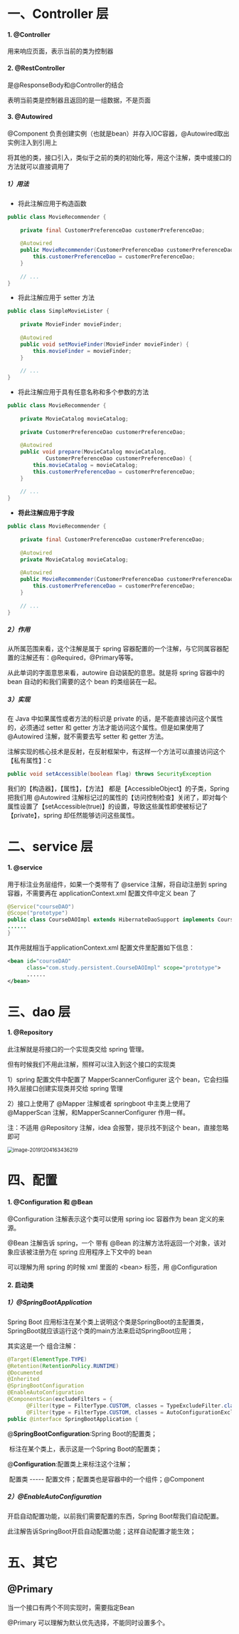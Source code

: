 # 一、Controller 层

#### 1. @Controller 

用来响应页面，表示当前的类为控制器

#### 2. @RestController

是@ResponseBody和@Controller的结合

表明当前类是控制器且返回的是一组数据，不是页面

#### 3. @Autowired

@Component 负责创建实例（也就是bean）并存入IOC容器，@Autowired取出实例注入到引用上

将其他的类，接口引入，类似于之前的类的初始化等，用这个注解，类中或接口的方法就可以直接调用了

##### 1）用法

* 将此注解应用于构造函数

```java
public class MovieRecommender {
 
    private final CustomerPreferenceDao customerPreferenceDao;
 
    @Autowired
    public MovieRecommender(CustomerPreferenceDao customerPreferenceDao) {
        this.customerPreferenceDao = customerPreferenceDao;
    }
 
    // ...
}
```

* 将此注解应用于 setter 方法

```java
public class SimpleMovieLister {
 
    private MovieFinder movieFinder;
 
    @Autowired
    public void setMovieFinder(MovieFinder movieFinder) {
        this.movieFinder = movieFinder;
    }
 
    // ...
}
```

* 将此注解应用于具有任意名称和多个参数的方法

```java
public class MovieRecommender {
 
    private MovieCatalog movieCatalog;
 
    private CustomerPreferenceDao customerPreferenceDao;
 
    @Autowired
    public void prepare(MovieCatalog movieCatalog,
            CustomerPreferenceDao customerPreferenceDao) {
        this.movieCatalog = movieCatalog;
        this.customerPreferenceDao = customerPreferenceDao;
    }
 
    // ...
}
```

* **将此注解应用于字段**

```java
public class MovieRecommender {
 
    private final CustomerPreferenceDao customerPreferenceDao;
 
    @Autowired
    private MovieCatalog movieCatalog;
 
    @Autowired
    public MovieRecommender(CustomerPreferenceDao customerPreferenceDao) {
        this.customerPreferenceDao = customerPreferenceDao;
    }
 
    // ...
}
```

##### 2）作用

从所属范围来看，这个注解是属于 spring 容器配置的一个注解，与它同属容器配置的注解还有：@Required，@Primary等等。

从此单词的字面意思来看，autowire 自动装配的意思。就是将 spring 容器中的 bean 自动的和我们需要的这个 bean 的类组装在一起。

##### 3）实现

在 Java 中如果属性或者方法的标识是 private 的话，是不能直接访问这个属性的，必须通过 setter 和 getter 方法才能访问这个属性。但是如果使用了 @Autowired 注解，就不需要去写 setter 和 getter 方法。

注解实现的核心技术是反射，在反射框架中，有这样一个方法可以直接访问这个【私有属性】：c

```java
public void setAccessible(boolean flag) throws SecurityException
```

我们的【构造器】，【属性】，【方法】 都是【AccessibleObject】的子类，Spring 把我们用 @Autowired 注解标记过的属性的【访问控制检查】关闭了，即对每个属性设置了【setAccessible(true)】的设置，导致这些属性即使被标记了【private】，spring 却任然能够访问这些属性。









# 二、service 层

#### 1. @service

用于标注业务层组件，如果一个类带有了 @service 注解，将自动注册到 spring 容器，不需要再在 applicationContext.xml 配置文件中定义 bean 了

```java
@Service("courseDAO")
@Scope("prototype")
public class CourseDAOImpl extends HibernateDaoSupport implements CourseDAO{
......
}
```

其作用就相当于applicationContext.xml 配置文件里配置如下信息：

```xml
<bean id="courseDAO"
      class="com.study.persistent.CourseDAOImpl" scope="prototype">
      ......    
</bean>
```





# 三、dao 层

#### 1. @Repository

此注解就是将接口的一个实现类交给 spring 管理。

但有时候我们不用此注解，照样可以注入到这个接口的实现类

1）spring 配置文件中配置了 MapperScannerConfigurer 这个 bean，它会扫描持久层接口创建实现类并交给 spring 管理

2）接口上使用了 @Mapper 注解或者 springboot 中主类上使用了 @MapperScan 注解，和MapperScannerConfigurer 作用一样。

注：不适用 @Repository 注解，idea 会报警，提示找不到这个 bean，直接忽略即可

<img src="..\images\image-20191204163436219.png" alt="image-20191204163436219" style="zoom:80%;" />







# 四、配置

#### 1. @Configuration 和 @Bean

@Configuration 注解表示这个类可以使用 spring ioc 容器作为 bean 定义的来源。

@Bean 注解告诉 spring，一个 带有 @Bean 的注解方法将返回一个对象，该对象应该被注册为在 spring 应用程序上下文中的 bean

可以理解为用 spring 的时候 xml 里面的 \<bean> 标签，用 @Configuration





#### 2. 启动类

##### 1）@SpringBootApplication

Spring Boot 应用标注在某个类上说明这个类是SpringBoot的主配置类，SpringBoot就应该运行这个类的main方法来启动SpringBoot应用；

其实这是一个 组合注解：

```java
@Target(ElementType.TYPE)
@Retention(RetentionPolicy.RUNTIME)
@Documented
@Inherited
@SpringBootConfiguration
@EnableAutoConfiguration
@ComponentScan(excludeFilters = {
      @Filter(type = FilterType.CUSTOM, classes = TypeExcludeFilter.class),
      @Filter(type = FilterType.CUSTOM, classes = AutoConfigurationExcludeFilter.class) })
public @interface SpringBootApplication {
```

@**SpringBootConfiguration**:Spring Boot的配置类；

​		标注在某个类上，表示这是一个Spring Boot的配置类；

@**Configuration**:配置类上来标注这个注解；

​			配置类 -----  配置文件；配置类也是容器中的一个组件；@Component

##### 2）@EnableAutoConfiguration

开启自动配置功能，以前我们需要配置的东西，Spring Boot帮我们自动配置。

此注解告诉SpringBoot开启自动配置功能；这样自动配置才能生效；







# 五、其它

## @Primary

当一个接口有两个不同实现时，需要指定Bean

@Primary 可以理解为默认优先选择，不能同时设置多个。